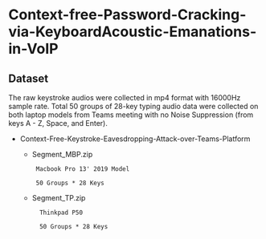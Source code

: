 # Context-free-Password-Cracking-via-KeyboardAcoustic-Emanations-in-VoIP
## Dataset

The raw keystroke audios were collected in mp4 format with 16000Hz sample rate. Total 50 groups of 28-key typing audio data were collected on both laptop models from Teams meeting with no Noise Suppression (from keys A - Z, Space, and Enter).


- Context-Free-Keystroke-Eavesdropping-Attack-over-Teams-Platform
  
  - Segment_MBP.zip            
         
         Macbook Pro 13' 2019 Model
          
         50 Groups * 28 Keys
  
  - Segment_TP.zip 
          
          Thinkpad P50
          
          50 Groups * 28 Keys

